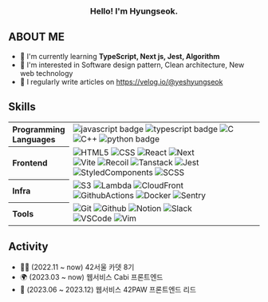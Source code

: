 <div align="center">
  <h3>Hello! I'm Hyungseok.</h3>
</div>

## ABOUT ME
- 🌱 I'm currently learning **TypeScript, Next js, Jest, Algorithm**
- 💖 I'm interested in Software design pattern, Clean architecture, New web technology
- 📝 I regularly write articles on https://velog.io/@yeshyungseok
  
## Skills 

<table>
  <tr>
    <th align="left">Programming<br/>Languages</th>
    <td>
      <img alt="javascript badge" src="https://img.shields.io/badge/-JavaScript-%23F7DF1E?style=flat-square&logo=JavaScript&logoColor=black" />
      <img alt="typescript badge" src="https://img.shields.io/badge/-TypeScript-3178c6?style=flat-square&logo=TypeScript&logoColor=white" />
      <img alt="C" src="https://img.shields.io/badge/-C-%23F7DF1E?style=flat-square&logo=C&logoColor=white&color=007396" />
      <img alt="C++" src="https://img.shields.io/badge/-C++-%23F7DF1E?style=flat-square&logo=Cplusplus&logoColor=white&color=007396" />
      <img alt="python badge" src="https://img.shields.io/badge/-Python-%23F7DF1E?style=flat-square&logo=Python&logoColor=white&color=3776AB"/>
    </td>
  </tr>
  <tr>
    <th align="left">Frontend</th>
    <td>
      <img alt="HTML5" src="https://img.shields.io/badge/-HTML5-%23F7DF1E?style=flat-square&logo=HTML5&logoColor=white&color=E34F26" />
      <img alt="CSS" src="https://img.shields.io/badge/-CSS3-%23F7DF1E?style=flat-square&logo=CSS3&logoColor=white&color=1572B6" />
      <img alt="React" src="https://img.shields.io/badge/-React18-%23F7DF1E?style=flat-square&logo=React&logoColor=black&color=61DAFB" />
      <img alt="Next" src="https://img.shields.io/badge/Next14-000000?style=flat-square&logo=Next.js&logoColor=white"/><br/>
      <img alt="Vite" src="https://img.shields.io/badge/-Vite-%23F7DF1E?style=flat-square&logo=Vite&logoColor=white&color=7952B3" />
      <img alt="Recoil" src="https://img.shields.io/badge/-Recoil-%23F7DF1E?style=flat-square&logo=recoil&logoColor=white&color=3578E5" />
      <img alt="Tanstack" src="https://img.shields.io/badge/-TanstackQuery-%23F7DF1E?style=flat-square&logo=reactquery&logoColor=white&color=FF4154" />
      <img alt="Jest" src="https://img.shields.io/badge/-Jest-%23F7DF1E?style=flat-square&logo=jest&logoColor=white&color=C21325" /><br/>
      <img alt="StyledComponents" src="https://img.shields.io/badge/-StyledComponents-%23F7DF1E?style=flat-square&logo=styledComponents&logoColor=white&color=DB7093" />
      <img alt="SCSS" src="https://img.shields.io/badge/-SCSS-%23F7DF1E?style=flat-square&logo=sass&logoColor=white&color=CC6699" />
    </td>
  </tr>
  <tr align="left">
    <th>Infra</th>
    <td>
      <img alt="S3" src="https://img.shields.io/badge/-AmazonS3-%23F7DF1E?style=flat-square&logo=AWS&logoColor=white&color=569A31" />
      <img alt="Lambda" src="https://img.shields.io/badge/-AWSLambda-%23F7DF1E?style=flat-square&logo=AWS&logoColor=white&color=FF9900" />
      <img alt="CloudFront" src="https://img.shields.io/badge/-AWSCloudFront-%23F7DF1E?style=flat-square&logo=AWS&logoColor=white&color=4053D6" /><br/>
      <img alt="GithubActions" src="https://img.shields.io/badge/-GithubActions-%23F7DF1E?style=flat-square&logo=githubactions&logoColor=white&color=2088FF" />
      <img alt="Docker" src="https://img.shields.io/badge/-Docker-%23F7DF1E?style=flat-square&logo=docker&logoColor=white&color=2496ED" />
      <img alt="Sentry" src="https://img.shields.io/badge/-Sentry-%23F7DF1E?style=flat-square&logo=sentry&logoColor=white&color=362D59" />
    </td>
  </tr>
  <tr align="left">
    <th>Tools</th>
    <td>
      <img alt="Git" src="https://img.shields.io/badge/-Git-%23F7DF1E?style=flat-square&logo=git&logoColor=white&color=F05032" />
      <img alt="Github" src="https://img.shields.io/badge/-Github-%23F7DF1E?style=flat-square&logo=github&logoColor=white&color=181717" />
      <img alt="Notion" src="https://img.shields.io/badge/-Notion-%23F7DF1E?style=flat-square&logo=notion&logoColor=white&color=000000" />
      <img alt="Slack" src="https://img.shields.io/badge/-Slack-%23F7DF1E?style=flat-square&logo=slack&logoColor=white&color=4A154B" /><br/>
      <img alt="VSCode" src="https://img.shields.io/badge/-VSCode-%23F7DF1E?style=flat-square&logo=visualstudiocode&logoColor=white&color=007ACC" />
      <img alt="Vim" src="https://img.shields.io/badge/-Vim-%23F7DF1E?style=flat-square&logo=vim&logoColor=white&color=019733" />
    </td>
  </tr>
</table>

## Activity 
- 👨‍💻 (2022.11 ~ now) 42서울 카뎃 8기
- 🌍 (2023.03 ~ now) 웹서비스 Cabi 프론트엔드
- 🦁 (2023.06 ~ 2023.12) 웹서비스 42PAW 프론트엔드 리드

